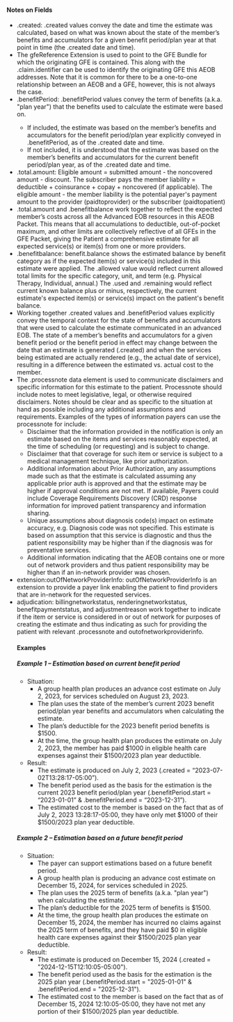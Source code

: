 <h4 class="x_MsoNormal">Notes on Fields</h4>
<ul>
<li class="x_MsoNormal">.created: .created values convey the date and time the estimate was calculated, based on what was known about the state of the member’s benefits and accumulators for a given benefit period/plan year at that point in time (the .created date and time). </li>
<li class="x_MsoNormal">The gfeReference Extension is used to point to the GFE Bundle for which the originating GFE is contained. This along with the .claim.identifier can be used to identify the originating GFE this AEOB addresses. Note that it is common for there to be a one-to-one relationship between an AEOB and a GFE, however, this is not always the case.</li>

<li>.benefitPeriod: .benefitPeriod values convey the term of benefits (a.k.a. "plan year") that the benefits used to calculate the estimate were based on. </li>

<ul>
<li>If included, the estimate was based on the member’s benefits and accumulators for the benefit period/plan year explicitly conveyed in .benefitPeriod, as of the .created date and time. </li>
<li>If not included, it is understood that the estimate was based on the member’s benefits and accumulators for the current benefit period/plan year, as of the .created date and time.
</li>
</ul>

<li class="x_MsoNormal">.total.amount:  Eligible amount = submitted amount - the noncovered amount - discount.  The subscriber pays the member liability = deductible + coinsurance + copay + noncovered (if applicable). The eligible amount - the member liability is the potential payer's payment amount to the provider (paidtoprovider) or the subscriber (paidtopatient)</li>

<li class="x_MsoNormal">.total.amount and .benefitbalance work together to reflect the expected member’s costs across all the Advanced EOB resources in this AEOB Packet. This means that all accumulations to deductible, out-of-pocket maximum, and other limits are collectively reflective of all GFEs in the GFE Packet, giving the Patient a comprehensive estimate for all expected service(s) or item(s) from one or more providers.</li>

<li class="x_MsoNormal">.benefitbalance: benefit.balance shows the estimated balance by benefit category as if the expected item(s) or service(s) included in this estimate were applied. The .allowed value would reflect current allowed total limits for the specific category, unit, and term (e.g. Physical Therapy, Individual, annual.) The .used and .remaining would reflect current known balance plus or minus, respectively, the current estimate's expected item(s) or service(s) impact on the patient's benefit balance.</li>

<li class="x_MsoNormal">Working together .created values and .benefitPeriod values explicitly convey the temporal context for the state of benefits and accumulators that were used to calculate the estimate communicated in an advanced EOB.
 The state of a member’s benefits and accumulators for a given benefit period or the benefit period in effect may change between the date that an estimate is generated (.created) and when the services being estimated are actually rendered (e.g., the actual date of service), resulting in a difference between the estimated vs. actual cost to the member.
 </li>

<li class="x_MsoNormal">The .processnote data element is used to communicate disclaimers and specific information for this estimate to the patient. Processnote should include notes to meet legislative, legal, or otherwise required disclaimers. Notes should be clear and as specific to the situation at hand as possible including any additional assumptions and requirements. Examples of the types of information payers can use the processnote for include:
<ul>
<li>Disclaimer that the information provided in the notification is only an estimate based on the items and services reasonably expected, at the time of scheduling (or requesting) and is subject to change.</li>

<li>Disclaimer that that coverage for such item or service is subject to a medical management technique, like prior authorization.</li>

<li>Additional information about Prior Authorization, any assumptions made such as that the estimate is calculated assuming any applicable prior auth is approved and that the estimate may be higher if approval conditions are not met. If available, Payers could include Coverage Requirements Discovery (CRD) response information for improved patient transparency and information sharing.</li>

<li>Unique assumptions about diagnosis code(s) impact on estimate accuracy, e.g. Diagnosis code was not specified. This estimate is based on assumption that this service is diagnostic and thus the patient responsibility may be higher than if the diagnosis was for preventative services.</li>

<li>Additional information indicating that the AEOB contains one or more out of network providers and thus patient responsibility may be higher than if an in-network provider was chosen.</li>
</ul>

<li class="x_MsoNormal">extension:outOfNetworkProviderInfo: outOfNetworkProviderInfo is an extension to provide a payer link enabling the patient to find providers that are in-network for the requested services.</li>

<li class="x_MsoNormal">adjudication: billingnetworkstatus, renderingnetworkstatus, benefitpaymentstatus, and adjustmentreason work together to indicate if the item or service is considered in or out of network for purposes of creating the estimate and thus indicating as such for providing the patient with relevant .processnote and outofnetworkproviderinfo.</li>


<h4 class="x_MsoNormal">Examples</h4>
<h5 class="x_MsoNormal">Example 1 – Estimation based on current benefit period</h5>
<ul>
<li class="x_MsoNormal">Situation:
<ul>
<li class="x_MsoNormal">A group health plan produces an advance cost estimate on July 2, 2023, for services scheduled on August 23, 2023. </li>
<li class="x_MsoNormal">The plan uses the state of the member’s current 2023 benefit period/plan year benefits and accumulators when calculating the estimate.</li>
<li class="x_MsoNormal">The plan’s deductible for the 2023 benefit period benefits is $1500.</li>
<li class="x_MsoNormal">At the time, the group health plan produces the estimate on July 2, 2023, the member has paid $1000 in eligible health care expenses against their $1500/2023 plan year deductible.</li>
</ul>
</li>

<li class="x_MsoNormal">Result:
<ul>
<li class="x_MsoNormal">The estimate is produced on July 2, 2023 (.created = “2023-07-02T13:28:17-05:00”). </li>
<li class="x_MsoNormal">The benefit period used as the basis for the estimation is the current 2023 benefit period/plan year (.benefitPeriod.start = “2023-01-01” & .benefitPeriod.end = “2023-12-31”).</li>
<li class="x_MsoNormal">The estimated cost to the member is based on the fact that as of July 2, 2023 13:28:17-05:00, they have only met $1000 of their $1500/2023 plan year deductible.</li> 
</ul>
</li>
</ul>


<h5 class="x_MsoNormal">Example 2 – Estimation based on a future benefit period</h5>
<ul>
<li class="x_MsoNormal">Situation:
<ul>
<li class="x_MsoNormal">The payer can support estimations based on a future benefit period. </li>
<li class="x_MsoNormal">A group health plan is producing an advance cost estimate on December 15, 2024, for services scheduled in 2025.</li>
<li class="x_MsoNormal">The plan uses the 2025 term of benefits (a.k.a. "plan year") when calculating the estimate.</li>
<li class="x_MsoNormal">The plan’s deductible for the 2025 term of benefits is $1500.</li>
<li class="x_MsoNormal">At the time, the group health plan produces the estimate on December 15, 2024, the member has incurred no claims against the 2025 term of benefits, and they have paid $0 in eligible health care expenses against their $1500/2025 plan year deductible.</li>
</ul>
</li>
<li class="x_MsoNormal">Result:
<ul>
<li class="x_MsoNormal">The estimate is produced on December 15, 2024 (.created = "2024-12-15T12:10:05-05:00"). </li>
<li class="x_MsoNormal">The benefit period used as the basis for the estimation is the 2025 plan year (.benefitPeriod.start = "2025-01-01" & .benefitPeriod.end = "2025-12-31").</li>
<li class="x_MsoNormal">The estimated cost to the member is based on the fact that as of December 15, 2024 12:10:05-05:00, they have not met any portion of their $1500/2025 plan year deductible.</li>
</ul>
</li>
</ul>
